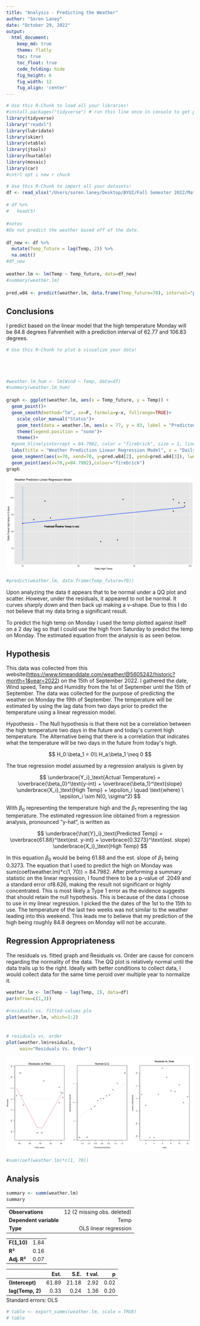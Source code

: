 ```yaml
---
title: "Analysis - Predicting the Weather"
author: "Soren Laney"
date: "October 29, 2022"
output:
  html_document:  
    keep_md: true
    theme: flatly
    toc: true
    toc_float: true
    code_folding: hide
    fig_height: 6
    fig_width: 12
    fig_align: 'center'
---
```





```r
# Use this R-Chunk to load all your libraries!
#install.packages("tidyverse") # run this line once in console to get package
library(tidyverse)
library("readxl")
library(lubridate)
library(skimr)
library(vtable)
library(jtools)
library(huxtable)
library(mosaic)
library(car)
#cntrl opt i new r chuck
```


```r
# Use this R-Chunk to import all your datasets!
df <- read_xlsx("/Users/soren.laney/Desktop/BYUI/Fall Semester 2022/Math 425 Applied Linear Regression/Analysis/Predicting the Weather/Data/Predict_Weather_Data.xlsx")

# df %>% 
#   head(5)

#notes
#Do not predict the weather based off of the date. 

df_new <- df %>% 
  mutate(Temp_future = lag(Temp, 2)) %>% 
  na.omit()
#df_new

weather.lm <- lm(Temp ~ Temp_future, data=df_new)
#summary(weather.lm)

pred.w84 <- predict(weather.lm, data.frame(Temp_future=70), interval="prediction")
```


## Conclusions


I predict based on the linear model that the high temperature Monday will be 84.8 degrees Fahrenheit with a prediction interval of 62.77 and 106.83 degrees.


```r
# Use this R-Chunk to plot & visualize your data!




#weather.lm_hum <- lm(Wind ~ Temp, data=df)
#summary(weather.lm_hum)

graph <- ggplot(weather.lm, aes(x = Temp_future, y = Temp)) +
  geom_point()+
  geom_smooth(method="lm", se=F, formula=y~x, fullrange=TRUE)+
    scale_color_manual("Status")+
    geom_text(data = weather.lm, aes(x = 77, y = 83, label = "Predicted Weather Temp( in red)"))+
    theme(legend.position = "none")+
    theme()+
  #geom_hline(yintercept = 84.7982, color = "firebrick", size = 1, linetype = "longdash", alpha = .5)+
  labs(title = "Weather Prediction Linear Regression Model", x = "Daily High Temp", y = "Daily Future high temp in 2 days") + 
  geom_segment(aes(x=70, xend=70, y=pred.w84[2], yend=pred.w84[3]), lwd=2, color="skyblue", alpha=.05)+
  geom_point(aes(x=70,y=84.7982),colour="firebrick")
graph
```

![](Soren_Laney_Analysis_Predicting_the_Wearher_4th_Attempt_files/figure-html/plot_data-1.png)<!-- -->

```r
#predict(weather.lm, data.frame(Temp_future=70))
```

Upon analyzing the data it appears that to be normal under a QQ plot and scatter. However, under the residuals, it appeared to not be normal. It curves sharply down and then back up making a v-shape. Due to this I do not believe that my data bring a significant result. 

To predict the high temp on Monday I used the temp plotted against itself on a 2 day lag so that I could use the high from Saturday to predict the temp on Monday. The estimated equation from the analysis is as seen below.










## Hypothesis 
This data was collected from this website(https://www.timeanddate.com/weather/@5605242/historic?month=1&year=2022) on the 15th of September 2022. I gathered the date, Wind speed, Temp and Humidity from the 1st of September until the 15th of September. The data was collected for the purpose of predicting the weather on Monday the 19th of September. The temperature will be estimated by using the lag data from two days prior to predict the temperature using a linear regression model. 

Hypothesis - The Null hypothesis is that there not be a correlation between the high temperature two days in the future and today's current high temperature. The Alternative being that there is a correlation that indicates what the temperature will be two days in the future from today's high. 

$$ 
H_0:\beta_1 = 0\\
H_a:\beta_1 \neq 0 
$$


The true regression model assumed by a regression analysis is given by 

$$
  \underbrace{Y_i}_\text{Actual Temperature} = \overbrace{\beta_0}^\text{y-int} + \overbrace{\beta_1}^\text{slope} \underbrace{X_i}_\text{High Temp} + \epsilon_i \quad \text{where} \ \epsilon_i \sim N(0, \sigma^2)
$$

With ${\beta_0}$ representing the temperature high and the ${\beta_1}$ representing the lag temperature. The estimated regression line obtained from a regression analysis, pronounced “y-hat”, is written as

$$
  \underbrace{\hat{Y}_i}_\text{Predicted Temp} = \overbrace{61.88}^\text{est. y-int} + \overbrace{0.3273}^\text{est. slope} \underbrace{X_i}_\text{High Temp}
$$


In this equation ${\beta_0}$ would be being 61.88 and the est. slope of ${\beta_1}$ being 0.3273. The equation that I used to predict the high on Monday was sum(coef(weather.lm)*c(1, 70)) = 84.7982. After preforming a summary statistic on the linear regression, I found there to be a p-value of .2049 and a standard error of8.626, making the result not significant or highly concentrated. This is most likely a Type 1 error as the evidence suggests that should retain the null hypothesis. This is because of the data I choose to use in my linear regression. I picked the the dates of the 1st to the 15th to use. The temperature of the last two weeks was not similar to the weather leading into this weekend. This leads me to believe that my prediction of the high being roughly 84.8 degrees on Monday will not be accurate.  



## Regression Appropriateness

The residuals vs. fitted graph and Residuals vs. Order are cause for concern regarding the normality of the data. The QQ plot is relatively normal until the data trails up to the right. Ideally with better conditions to collect data, I would collect data for the same time peroid over multiple year to normalize it.


```r
weather.lm <- lm(Temp ~ lag(Temp, 2), data=df)
par(mfrow=c(1,3))

#residuals vs. fitted-values plo
plot(weather.lm, which=1:2)


# residuals vs. order
plot(weather.lm$residuals,
     main="Residuals Vs. Order")
```

![](Soren_Laney_Analysis_Predicting_the_Wearher_4th_Attempt_files/figure-html/Normality_Plots-1.png)<!-- -->

```r
#sum(coef(weather.lm)*c(1, 70))
```




## Analysis








```r
summary <- summ(weather.lm)
summary
```

<table class="table table-striped table-hover table-condensed table-responsive" style="width: auto !important; margin-left: auto; margin-right: auto;">
<tbody>
  <tr>
   <td style="text-align:left;font-weight: bold;"> Observations </td>
   <td style="text-align:right;"> 12 (2 missing obs. deleted) </td>
  </tr>
  <tr>
   <td style="text-align:left;font-weight: bold;"> Dependent variable </td>
   <td style="text-align:right;"> Temp </td>
  </tr>
  <tr>
   <td style="text-align:left;font-weight: bold;"> Type </td>
   <td style="text-align:right;"> OLS linear regression </td>
  </tr>
</tbody>
</table> <table class="table table-striped table-hover table-condensed table-responsive" style="width: auto !important; margin-left: auto; margin-right: auto;">
<tbody>
  <tr>
   <td style="text-align:left;font-weight: bold;"> F(1,10) </td>
   <td style="text-align:right;"> 1.84 </td>
  </tr>
  <tr>
   <td style="text-align:left;font-weight: bold;"> R² </td>
   <td style="text-align:right;"> 0.16 </td>
  </tr>
  <tr>
   <td style="text-align:left;font-weight: bold;"> Adj. R² </td>
   <td style="text-align:right;"> 0.07 </td>
  </tr>
</tbody>
</table> <table class="table table-striped table-hover table-condensed table-responsive" style="width: auto !important; margin-left: auto; margin-right: auto;border-bottom: 0;">
 <thead>
  <tr>
   <th style="text-align:left;">   </th>
   <th style="text-align:right;"> Est. </th>
   <th style="text-align:right;"> S.E. </th>
   <th style="text-align:right;"> t val. </th>
   <th style="text-align:right;"> p </th>
  </tr>
 </thead>
<tbody>
  <tr>
   <td style="text-align:left;font-weight: bold;"> (Intercept) </td>
   <td style="text-align:right;"> 61.89 </td>
   <td style="text-align:right;"> 21.18 </td>
   <td style="text-align:right;"> 2.92 </td>
   <td style="text-align:right;"> 0.02 </td>
  </tr>
  <tr>
   <td style="text-align:left;font-weight: bold;"> lag(Temp, 2) </td>
   <td style="text-align:right;"> 0.33 </td>
   <td style="text-align:right;"> 0.24 </td>
   <td style="text-align:right;"> 1.36 </td>
   <td style="text-align:right;"> 0.20 </td>
  </tr>
</tbody>
<tfoot><tr><td style="padding: 0; " colspan="100%">
<sup></sup> Standard errors: OLS</td></tr></tfoot>
</table>

```r
# table <- export_summs(weather.lm, scale = TRUE)
# table
```





